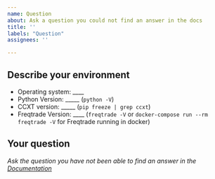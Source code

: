```yaml
---
name: Question
about: Ask a question you could not find an answer in the docs
title: ''
labels: "Question"
assignees: ''

---
```

<!-- 
Have you searched for similar issues before posting it?
Did you have a VERY good look at the [documentation](https://www.freqtrade.io/en/latest/) and are sure that the question is not explained there

Please do not use the question template to report bugs or to request new features.
-->

## Describe your environment

  * Operating system: ____
  * Python Version: _____ (`python -V`)
  * CCXT version: _____ (`pip freeze | grep ccxt`)
  * Freqtrade Version: ____ (`freqtrade -V` or `docker-compose run --rm freqtrade -V` for Freqtrade running in docker)
  
## Your question

*Ask the question you have not been able to find an answer in the [Documentation](https://www.freqtrade.io/en/latest/)*
